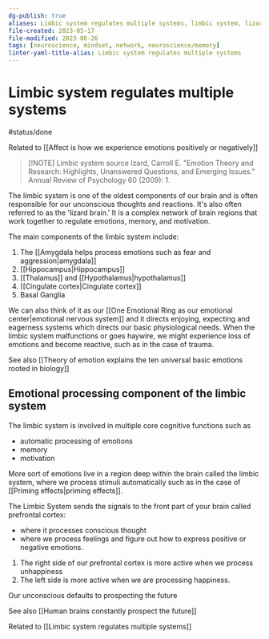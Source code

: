 ```yaml
---
dg-publish: true
aliases: Limbic system regulates multiple systems, limbic system, lizard brain, limbic system aka lizard brain, unconscious core of our brain, unconscious thoughts are processed in the limbic system, the limbic systems directs our basic physiological needs, automatic processing of emotions occur in the limbic system, unconscious processing of our emotions occur in the limbic system
file-created: 2023-05-17
file-modified: 2023-08-26
tags: [neuroscience, mindset, network, neuroscience/memory]
linter-yaml-title-alias: Limbic system regulates multiple systems
---
```


# Limbic system regulates multiple systems

#status/done

Related to [[Affect is how we experience emotions positively or negatively]]

> [!NOTE] Limbic system source
> Izard, Carroll E. "Emotion Theory and Research: Highlights, Unanswered Questions, and Emerging Issues." Annual Review of Psychology 60 (2009): 1.

The limbic system is one of the oldest components of our brain and is often responsible for our unconscious thoughts and reactions. It's also often referred to as the 'lizard brain.' It is a complex network of brain regions that work together to regulate emotions, memory, and motivation.

The main components of the limbic system include:

1. The [[Amygdala helps process emotions such as fear and aggression|amygdala]]
2. [[Hippocampus|Hippocampus]]
3. [[Thalamus]] and [[Hypothalamus|hypothalamus]]
4. [[Cingulate cortex|Cingulate cortex]]
5. Basal Ganglia

We can also think of it as our [[One Emotional Ring as our emotional center|emotional nervous system]] and it directs enjoying, expecting and eagerness systems which directs our basic physiological needs. When the limbic system malfunctions or goes haywire, we might experience loss of emotions and become reactive, such as in the case of trauma.

See also [[Theory of emotion explains the ten universal basic emotions rooted in biology]]

## Emotional processing component of the limbic system

The limbic system is involved in multiple core cognitive functions such as
- automatic processing of emotions
- memory
- motivation

More sort of emotions live in a region deep within the brain called the limbic system, where we process stimuli automatically such as in the case of [[Priming effects|priming effects]].

The Limbic System sends the signals to the front part of your brain called prefrontal cortex:
- where it processes conscious thought
- where we process feelings and figure out how to express positive or negative emotions.

1. The right side of our prefrontal cortex is more active when we process unhappiness
2. The left side is more active when we are processing happiness.

Our unconscious defaults to prospecting the future

See also [[Human brains constantly prospect the future]]

Related to [[Limbic system regulates multiple systems]]
